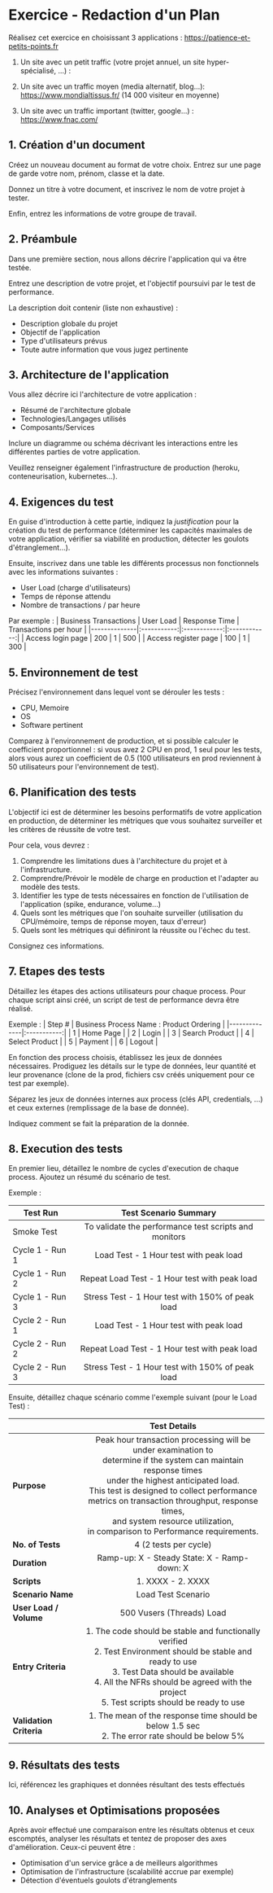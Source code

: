 # Exercice - Redaction d'un Plan

Réalisez cet exercice en choisissant 3 applications : https://patience-et-petits-points.fr
1. Un site avec un petit traffic (votre projet annuel, un site hyper-spécialisé, ...) : 

2. Un site avec un traffic moyen (media alternatif, blog...): https://www.mondialtissus.fr/ (14 000 visiteur en moyenne)
3. Un site avec un traffic important (twitter, google...) : https://www.fnac.com/

## 1. Création d'un document
Créez un nouveau document au format de votre choix. Entrez sur une page de garde votre nom, prénom, classe et la date.

Donnez un titre à votre document, et inscrivez le nom de votre projet à tester.

Enfin, entrez les informations de votre groupe de travail.

## 2. Préambule
Dans une première section, nous allons décrire l'application qui va être testée. 

Entrez une description de votre projet, et l'objectif poursuivi par le test de performance.

La description doit contenir (liste non exhaustive) :
- Description globale du projet
- Objectif de l'application
- Type d'utilisateurs prévus
- Toute autre information que vous jugez pertinente

## 3. Architecture de l'application
Vous allez décrire ici l'architecture de votre application :
- Résumé de l'architecture globale
- Technologies/Langages utilisés
- Composants/Services  

Inclure un diagramme ou schéma décrivant les interactions entre les différentes parties de votre application.

Veuillez renseigner également l'infrastructure de production (heroku, conteneurisation, kubernetes...).

## 4. Exigences du test
En guise d'introduction à cette partie, indiquez la *justification* pour la création du test de performance (déterminer les capacités maximales de votre application, vérifier sa viabilité en production, détecter les goulots d'étranglement...).

Ensuite, inscrivez dans une table les différents processus non fonctionnels avec les informations suivantes :
- User Load (charge d'utilisateurs)
- Temps de réponse attendu
- Nombre de transactions / par heure

Par exemple :
| Business Transactions | User Load | Response Time | Transactions per hour |
|--------------|:-----------:|:------------:|:------------:|
| Access login page | 200 | 1 | 500 |
| Access register page | 100 | 1 | 300 |

## 5. Environnement de test
Précisez l'environnement dans lequel vont se dérouler les tests :
- CPU, Memoire
- OS
- Software pertinent

Comparez à l'environnement de production, et si possible calculer le coefficient proportionnel : si vous avez 2 CPU en prod, 1 seul pour les tests, alors vous aurez un coefficient de 0.5 (100 utilisateurs en prod reviennent à 50 utilisateurs pour l'environnement de test).

## 6. Planification des tests
L'objectif ici est de déterminer les besoins performatifs de votre application en production, de déterminer les métriques que vous souhaitez surveiller et les critères de réussite de votre test.

Pour cela, vous devrez :
1. Comprendre les limitations dues à l'architecture du projet et à l'infrastructure.
2. Comprendre/Prévoir le modèle de charge en production et l'adapter au modèle des tests.
3. Identifier les type de tests nécessaires en fonction de l'utilisation de l'application (spike, endurance, volume...)
4. Quels sont les métriques que l'on souhaite surveiller (utilisation du CPU/mémoire, temps de réponse moyen, taux d'erreur)
5. Quels sont les métriques qui définiront la réussite ou l'échec du test.

Consignez ces informations.

## 7. Etapes des tests
Détaillez les étapes des actions utilisateurs pour chaque process. Pour chaque script ainsi créé, un script de test de performance devra être réalisé.

Exemple :
| Step # | Business Process Name : Product Ordering |
|--------------|:-----------:|
| 1 | Home Page |
| 2 | Login |
| 3 | Search Product |
| 4 | Select Product |
| 5 | Payment |
| 6 | Logout |

En fonction des process choisis, établissez les jeux de données nécessaires. Prodiguez les détails sur le type de données, leur quantité et leur provenance (clone de la prod, fichiers csv créés uniquement pour ce test par exemple).

Séparez les jeux de données internes aux process (clés API, credentials, ...) et ceux externes (remplissage de la base de donnée).

Indiquez comment se fait la préparation de la donnée.

## 8. Execution des tests
En premier lieu, détaillez le nombre de cycles d'execution de chaque process. 
Ajoutez un résumé du scénario de test.

Exemple :

| Test Run | Test Scenario Summary |
|--------------|:-----------:|
| Smoke Test | To validate the performance test scripts and monitors |
| Cycle 1 - Run 1 | Load Test - 1 Hour test with peak load |
| Cycle 1 - Run 2 | Repeat Load Test - 1 Hour test with peak load |
| Cycle 1 - Run 3 | Stress Test - 1 Hour test with 150% of peak load |
| Cycle 2 - Run 1 | Load Test - 1 Hour test with peak load |
| Cycle 2 - Run 2 | Repeat Load Test - 1 Hour test with peak load |
| Cycle 2 - Run 3 | Stress Test - 1 Hour test with 150% of peak load |

Ensuite, détaillez chaque scénario comme l'exemple suivant (pour le Load Test) :

|  | Test Details |
|--------------|:-----------:|
| **Purpose** | Peak hour transaction processing will be under examination to <br/> determine if the system can maintain response times <br/> under the highest anticipated load. <br/> This test is designed to collect performance <br/> metrics on transaction throughput, response times, <br/> and system resource utilization, <br/> in comparison to Performance requirements. |
| **No. of Tests** | 4 (2 tests per cycle) |
| **Duration** | Ramp-up: X - Steady State: X - Ramp-down: X |
| **Scripts** | 1. XXXX - 2. XXXX |
| **Scenario Name** | Load Test Scenario |
| **User Load / Volume** | 500 Vusers (Threads) Load |
| **Entry Criteria** | 1. The code should be stable and functionally verified <br/> 2. Test Environment should be stable and ready to use <br/> 3. Test Data should be available <br/> 4. All the NFRs should be agreed with the project <br/> 5. Test scripts should be ready to use |
| **Validation Criteria** | 1. The mean of the response time should be below 1.5 sec <br/> 2. The error rate should be below 5% |

## 9. Résultats des tests
Ici, référencez les graphiques et données résultant des tests effectués

## 10. Analyses et Optimisations proposées
Après avoir effectué une comparaison entre les résultats obtenus et ceux escomptés, analyser les résultats et tentez de proposer des axes d'amélioration. Ceux-ci peuvent être :
- Optimisation d'un service grâce a de meilleurs algorithmes
- Optimisation de l'infrastructure (scalabilité accrue par exemple)
- Détection d'éventuels goulots d'étranglements
 
